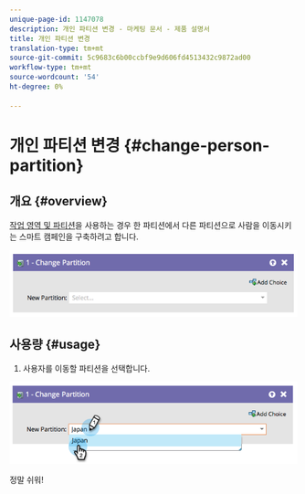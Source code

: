 ```yaml
---
unique-page-id: 1147078
description: 개인 파티션 변경 - 마케팅 문서 - 제품 설명서
title: 개인 파티션 변경
translation-type: tm+mt
source-git-commit: 5c9683c6b00ccbf9e9d606fd4513432c9872ad00
workflow-type: tm+mt
source-wordcount: '54'
ht-degree: 0%

---
```



# 개인 파티션 변경 {#change-person-partition}

## 개요 {#overview}

[작업 영역 및 파티션](http://docs.marketo.com/x/9QMk)을 사용하는 경우 한 파티션에서 다른 파티션으로 사람을 이동시키는 스마트 캠페인을 구축하려고 합니다.

![](assets/one-3.png)

## 사용량 {#usage}

1. 사용자를 이동할 파티션을 선택합니다.

![](assets/two-3.png)

정말 쉬워!
